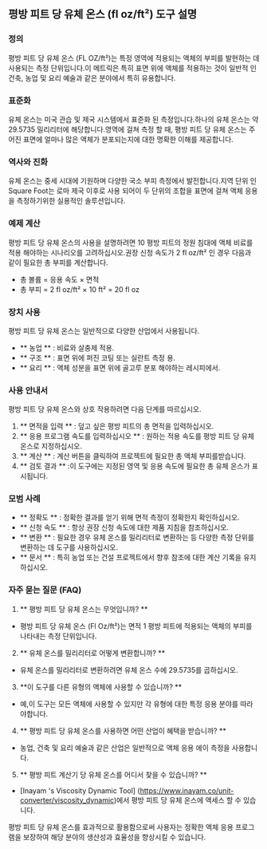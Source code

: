 ## 평방 피트 당 유체 온스 (fl oz/ft²) 도구 설명

### 정의
평방 피트 당 유체 온스 (FL OZ/ft²)는 특정 영역에 적용되는 액체의 부피를 발현하는 데 사용되는 측정 단위입니다.이 메트릭은 특히 표면 위에 액체를 적용하는 것이 일반적 인 건축, 농업 및 요리 예술과 같은 분야에서 특히 유용합니다.

### 표준화
유체 온스는 미국 관습 및 제국 시스템에서 표준화 된 측정입니다.하나의 유체 온스는 약 29.5735 밀리리터에 해당합니다.영역에 걸쳐 측정 할 때, 평방 피트 당 유체 온스는 주어진 표면에 얼마나 많은 액체가 분포되는지에 대한 명확한 이해를 제공합니다.

### 역사와 진화
유체 온스는 중세 시대에 기원하며 다양한 국소 부피 측정에서 발전합니다.지역 단위 인 Square Foot는 로마 제국 이후로 사용 되어이 두 단위의 조합을 표면에 걸쳐 액체 응용을 측정하기위한 실용적인 솔루션입니다.

### 예제 계산
평방 피트 당 유체 온스의 사용을 설명하려면 10 평방 피트의 정원 침대에 액체 비료를 적용 해야하는 시나리오를 고려하십시오.권장 신청 속도가 2 fl oz/ft² 인 경우 다음과 같이 필요한 총 부피를 계산합니다.

- 총 볼륨 = 응용 속도 × 면적
- 총 부피 = 2 fl oz/ft² × 10 ft² = 20 fl oz

### 장치 사용
평방 피트 당 유체 온스는 일반적으로 다양한 산업에서 사용됩니다.
- ** 농업 ** : 비료와 살충제 적용.
- ** 구조 ** : 표면 위에 퍼진 코팅 또는 실란트 측정 용.
- ** 요리 ** : 액체 성분을 표면 위에 골고루 분포 해야하는 레시피에서.

### 사용 안내서
평방 피트 당 유체 온스와 상호 작용하려면 다음 단계를 따르십시오.
1. ** 면적을 입력 ** : 덮고 싶은 평방 피트의 총 면적을 입력하십시오.
2. ** 응용 프로그램 속도를 입력하십시오 ** : 원하는 적용 속도를 평방 피트 당 유체 온스로 지정하십시오.
3. ** 계산 ** : 계산 버튼을 클릭하여 프로젝트에 필요한 총 액체 부피를받습니다.
4. ** 검토 결과 ** :이 도구에는 지정된 영역 및 응용 속도에 필요한 총 유체 온스가 표시됩니다.

### 모범 사례
- ** 정확도 ** : 정확한 결과를 얻기 위해 면적 측정이 정확한지 확인하십시오.
- ** 신청 속도 ** : 항상 권장 신청 속도에 대한 제품 지침을 참조하십시오.
- ** 변환 ** : 필요한 경우 유체 온스를 밀리리터로 변환하는 등 다양한 측정 단위를 변환하는 데 도구를 사용하십시오.
- ** 문서 ** : 특히 농업 또는 건설 프로젝트에서 향후 참조에 대한 계산 기록을 유지하십시오.

### 자주 묻는 질문 (FAQ)

1. ** 평방 피트 당 유체 온스는 무엇입니까? **
- 평방 피트 당 유체 온스 (Fl Oz/ft²)는 면적 1 평방 피트에 적용되는 액체의 부피를 나타내는 측정 단위입니다.

2. ** 유체 온스를 밀리리터로 어떻게 변환합니까? **
- 유체 온스를 밀리리터로 변환하려면 유체 온스 수에 29.5735를 곱하십시오.

3. **이 도구를 다른 유형의 액체에 사용할 수 있습니까? **
- 예,이 도구는 모든 액체에 사용할 수 있지만 각 유형에 대한 특정 응용 분야를 따라야합니다.

4. ** 평방 피트 당 유체 온스를 사용하면 어떤 산업이 혜택을 받습니까? **
- 농업, 건축 및 요리 예술과 같은 산업은 일반적으로 액체 응용 에이 측정을 사용합니다.

5. ** 평방 피트 계산기 당 유체 온스를 어디서 찾을 수 있습니까? **
- [Inayam 's Viscosity Dynamic Tool] (https://www.inayam.co/unit-converter/viscosity_dynamic)에서 평방 피트 당 유체 온스에 액세스 할 수 있습니다.

평방 피트 당 유체 온스를 효과적으로 활용함으로써 사용자는 정확한 액체 응용 프로그램을 보장하여 해당 분야의 생산성과 효율성을 향상시킬 수 있습니다.